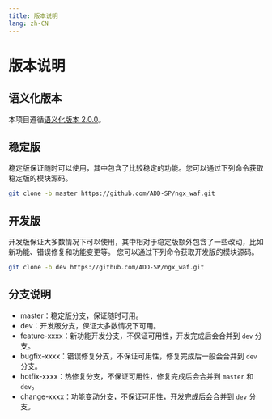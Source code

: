 ```yaml
---
title: 版本说明
lang: zh-CN
---
```


# 版本说明

## 语义化版本

本项目遵循[语义化版本 2.0.0](https://semver.org/lang/zh-CN/)。

## 稳定版

稳定版保证随时可以使用，其中包含了比较稳定的功能。您可以通过下列命令获取稳定版的模块源码。

```sh
git clone -b master https://github.com/ADD-SP/ngx_waf.git
```

## 开发版

开发版保证大多数情况下可以使用，其中相对于稳定版额外包含了一些改动，比如新功能、错误修复和功能变更等。
您可以通过下列命令获取开发版的模块源码。

```sh
git clone -b dev https://github.com/ADD-SP/ngx_waf.git
```

## 分支说明

* master：稳定版分支，保证随时可用。
* dev：开发版分支，保证大多数情况下可用。
* feature-xxxx：新功能开发分支，不保证可用性，开发完成后会合并到 `dev` 分支。
* bugfix-xxxx：错误修复分支，不保证可用性，修复完成后一般会合并到 `dev` 分支。
* hotfix-xxxx：热修复分支，不保证可用性，修复完成后会合并到 `master` 和 `dev`。
* change-xxxx：功能变动分支，不保证可用性，开发完成后会合并到 `dev` 分支。